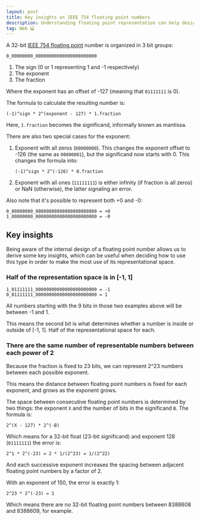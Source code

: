 ```yaml
---
layout: post
title: Key insights on IEEE 754 floating point numbers
description: Understanding floating point representation can help design systems in order to make the most out of this type.
tag: Web 💻
---
```


A 32-bit [IEEE 754 floating point](https://evanw.github.io/float-toy/) number is organized in 3 bit groups:

`0_00000000_00000000000000000000000`

1. The sign (0 or 1 representing 1 and -1 respectively)
2. The exponent
3. The fraction

Where the exponent has an offset of -127 (meaning that `01111111` is 0).

The formula to calculate the resulting number is:

```text
(-1)^sign * 2^(exponent - 127) * 1.fraction
```

Here, `1.fraction` becomes the significand, informally known as mantissa.

There are also two special cases for the exponent:

1. Exponent with all zeros (`00000000`). This changes the exponent offset to -126 (the same as `00000001`), but the significand now starts with 0. This changes the formula into:

   ```text
   (-1)^sign * 2^(-126) * 0.fraction
   ```

2. Exponent with all ones (`11111111`) is either infinity (if fraction is all zeros) or NaN (otherwise), the latter signaling an error.

Also note that it's possible to represent both +0 and -0:

```text
0_00000000_00000000000000000000000 = +0
1_00000000_00000000000000000000000 = -0
```

## Key insights

Being aware of the internal design of a floating point number allows us to derive some key insights, which can be useful when deciding how to use this type in order to make the most use of its representational space.

### Half of the representation space is in [-1, 1]

```text
1_01111111_00000000000000000000000 = -1
0_01111111_00000000000000000000000 = 1
```

All numbers starting with the 9 bits in those two examples above will be between -1 and 1.

This means the second bit is what determines whether a number is inside or outside of [-1, 1]. Half of the representational space for each.

### There are the same number of representable numbers between each power of 2

Because the fraction is fixed to 23 bits, we can represent 2^23 numbers between each possible exponent.

This means the distance between floating point numbers is fixed for each exponent, and grows as the exponent grows.

The space between consecutive floating point numbers is determined by two things: the exponent `X` and the number of bits in the significand `B`. The formula is:

```text
2^(X - 127) * 2^(-B)
```

Which means for a 32-bit float (23-bit significand) and exponent 128 (`01111111`) the error is:

```text
2^1 * 2^(-23) = 2 * 1/(2^23) = 1/(2^22)
```

And each successive exponent increases the spacing between adjacent floating point numbers by a factor of 2.

With an exponent of 150, the error is exactly 1:

```text
2^23 * 2^(-23) = 1
```

Which means there are no 32-bit floating point numbers between 8388608 and 8388609, for example.
